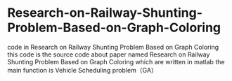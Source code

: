 # Research-on-Railway-Shunting-Problem-Based-on-Graph-Coloring
code in Research on Railway Shunting Problem Based on Graph Coloring
this code is the source code about paper named Research on Railway Shunting Problem Based on Graph Coloring
which are written in matlab
the main function is Vehicle Scheduling problem（GA）
